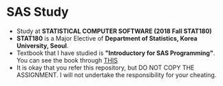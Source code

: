 # SAS Study
* Study at **STATISTICAL COMPUTER SOFTWARE (2018 Fall STAT180)**
* **STAT180** is a Major Elective of **Department of Statistics, Korea University, Seoul**.
* Textbook that I have studied is **"Introductory for SAS Programming"**. You can see the book through [THIS](https://book.naver.com/bookdb/book_detail.nhn?bid=6966870)
* It is okay that you refer this repository, but DO NOT COPY THE ASSIGNMENT. I will not undertake the responsibility for your cheating.


